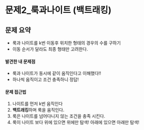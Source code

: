 # 문제2_룩과나이트 (백트래킹)
## 문제 요약
- 룩과 나이트를 k번 이동후 위치한 형태의 경우의 수를 구하기
- 이동 순서가 달라도 최종 형태만 고려한다.

#### 발견한 내 문제점
- 룩과 나이트가 동시에 같이 움직인다고 이해했다!!
- 하나씩 움직이고 조건 충족하니 정답!

#### 문제 접근법
1. 나이트를 먼저 k번 움직인다
2. **백트래킹**하며 룩을 움직인다.
3. 룩은 나이트를 넘어다니지 않는 조건을 충족 시킨다.
4. 룩이 나이트 보다 위에 있으면 위에만 탐색! 아래에 있으면 아래만 탐색!